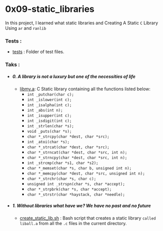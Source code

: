 # 0x09-static_libraries

In this project, I learned what static libraries and Creating A Static `C` Library Using `ar` and `ranlib`

### Tests :
 + [tests](https://github.com/BigGtpoint/alx-low_level_programming/tree/main/0x08-static_libraries/tests) : Folder of test files.

### Taks :
 + ##### 0. A library is not a luxury but one of the necessities of life
   - [libmy.a](https://github.com/BigGtpoint/alx-low_level_programming/tree/main/0x08-static_libraries/libmy.a): C Static library containing all the functions listed below:
      - `int _putchar(char c);`
      - `int _islower(int c);`
      - `int _isalpha(int c);`
      - `int _abs(int n);`
      - `int _isupper(int c);`
      - `int _isdigit(int c);`
      - `int _strlen(char *s);`
      - `void _puts(char *s);`
      - `char *_strcpy(char *dest, char *src);`
      - `int _atoi(char *s);`
      - `char *_strcat(char *dest, char *src);`
      - `char *_strncat(char *dest, char *src, int n);`
      - `char *_strncpy(char *dest, char *src, int n);`
      - `int _strcmp(char *s1, char *s2);`
      - `char *_memset(char *s, char b, unsigned int n);`
      - `char *_memcpy(char *dest, char *src, unsigned int n);`
      - `char *_strchr(char *s, char c);`
      - `unsigned int _strspn(char *s, char *accept);`
      - `char *_strpbrk(char *s, char *accept);`
      - `char *_strstr(char *haystack, char *needle);`

 + ##### 1. Without libraries what have we? We have no past and no future
   - [create_static_lib.sh](https://github.com/BigGtpoint/alx-low_level_programming/tree/main/0x08-static_libraries/create_static_lib.sh) : Bash script that creates a static library `called liball.a` from all the `.c` files in the current directory.
